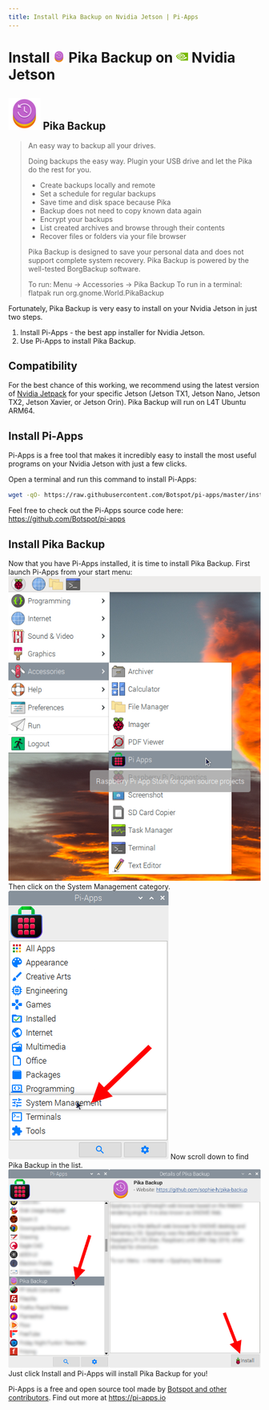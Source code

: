 ```yaml
---
title: Install Pika Backup on Nvidia Jetson | Pi-Apps
---
```

<div class="simple-install-content content">

# Install <img src="/img/app-icons/Pika Backup/icon-64.png" height=24> Pika Backup on <img src=/img/other-icons/nvidia-icon.svg height=24> Nvidia Jetson

## <img src="/img/app-icons/Pika Backup/icon-64.png"> Pika Backup
> An easy way to backup all your drives. 
> 
> Doing backups the easy way. Plugin your USB drive and let the Pika do the rest for you.
> 
>  - Create backups locally and remote
>  - Set a schedule for regular backups
>  - Save time and disk space because Pika
>  - Backup does not need to copy known data again
>  - Encrypt your backups
>  - List created archives and browse through their contents
>  - Recover files or folders via your file browser
> 
> Pika Backup is designed to save your personal data and does not support complete system recovery. Pika Backup is powered by the well-tested BorgBackup software.
> 
> To run: Menu -> Accessories -> Pika Backup
> To run in a terminal: flatpak run org.gnome.World.PikaBackup

Fortunately, Pika Backup is very easy to install on your Nvidia Jetson in just two steps.
1. Install Pi-Apps - the best app installer for Nvidia Jetson.
2. Use Pi-Apps to install Pika Backup.
</div>
<div class="simple-install-content content">

## Compatibility
For the best chance of this working, we recommend using the latest version of [Nvidia Jetpack](https://developer.nvidia.com/embedded/jetpack-archive) for your specific Jetson (Jetson TX1, Jetson Nano, Jetson TX2, Jetson Xavier, or Jetson Orin).
Pika Backup will run on L4T Ubuntu ARM64.
</div>
<div class="simple-install-content content">

## Install Pi-Apps

Pi-Apps is a free tool that makes it incredibly easy to install the most useful programs on your Nvidia Jetson with just a few clicks.

Open a terminal and run this command to install Pi-Apps:
```bash
wget -qO- https://raw.githubusercontent.com/Botspot/pi-apps/master/install | bash
```
Feel free to check out the Pi-Apps source code here: https://github.com/Botspot/pi-apps
</div>
<div class="simple-install-content content">

## Install Pika Backup

Now that you have Pi-Apps installed, it is time to install Pika Backup.
First launch Pi-Apps from your start menu:
<img src="/img/start-menu.png">
Then click on the System Management category.
<img src="/img/category-selections/System Management.png">
Now scroll down to find Pika Backup in the list.
<img src="/img/app-icons/Pika Backup/app-selection.png">
Just click Install and Pi-Apps will install Pika Backup for you!
</div>
<div class="simple-install-content content">

Pi-Apps is a free and open source tool made by [Botspot and other contributors](/about/#contributors). Find out more at https://pi-apps.io
</div>
